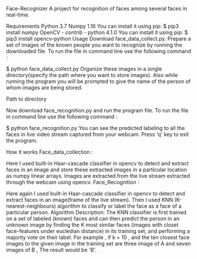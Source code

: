 Face-Recognizer
A project for recognition of faces among several faces in real-time.

Requirements
Python 3.7
Numpy 1.16 You can install it using pip:
$ pip3 install numpy
OpenCV - contrib - python 4.1.0 You can install it using pip:
$ pip3 install opencv-python
Usage
Download face_data_collect.py. Prepare a set of images of the known people you want to recognize by running the downloaded file. To run the file in command line use the following command :

$ python face_data_collect.py 
Organize these images in a single directory(specify the path where you want to store images). Also while running the program you will be prompted to give the name of the person of whom images are being stored.

Path to directory

Now download face_recognition.py and run the program file. To run the file in command line use the following command :

$ python face_recognition.py
You can see the predicted labeling to all the faces in live video stream captured from your webcam. Press 'q' key to exit the program.

How it works
Face_data_collection :

Here I used built-in Haar-cascade classifier in opencv to detect and extract faces in an image and store these extracted images in a particular location as numpy linear arrays.
Images are extracted from the live stream extracted through the webcam using opencv.
Face_Recognition :

Here again I used built-in Haar-cascade classifier in opencv to detect and extract faces in an image(frame of the live stream).
Then I used KNN (K-nearest-neighbours) algorithm to classify or label the face as a face of a particular person.
Algorithm Description:
The KNN classifier is first trained on a set of labeled (known) faces and can then predict the person in an unknown image by finding the K most similar faces (images with closet face-features under eucledian distance) in its training set, and performing a majority vote on their label. For example , if k = 10 , and the ten closest face images to the given image in the training set are three image of A and seven images of B , The result would be 'B'.
